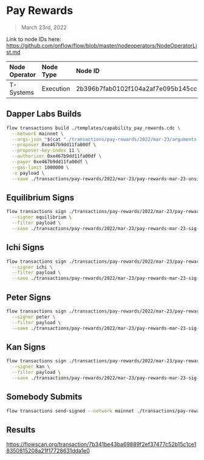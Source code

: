 # Pay Rewards
> March 23rd, 2022

Link to node IDs here: https://github.com/onflow/flow/blob/master/nodeoperators/NodeOperatorList.md

| Node Operator             | Node Type          | Node ID  |
|:--------------------------|:-------------------|:---------|
| T-Systems | Execution | 2b396b7fab0102f104a2af7e095b145cc14da28f863564802e158afc3e07e638

## Dapper Labs Builds

```sh
flow transactions build ./templates/capability_pay_rewards.cdc \
  --network mainnet \
  --args-json "$(cat "./transactions/pay-rewards/2022/mar-23/arguments.json")" \
  --proposer 0xe467b9dd11fa00df \
  --proposer-key-index 11 \
  --authorizer 0xe467b9dd11fa00df \
  --payer 0xe467b9dd11fa00df \
  --gas-limit 1000000 \
  -x payload \
  --save ./transactions/pay-rewards/2022/mar-23/pay-rewards-mar-23-unsigned.rlp
```

## Equilibrium Signs

```sh
flow transactions sign ./transactions/pay-rewards/2022/mar-23/pay-rewards-mar-23-unsigned.rlp \
  --signer equilibrium \
  --filter payload \
  --save ./transactions/pay-rewards/2022/mar-23/pay-rewards-mar-23-sig-1.rlp
```

## Ichi Signs

```sh
flow transactions sign ./transactions/pay-rewards/2022/mar-23/pay-rewards-mar-23-sig-1.rlp \
  --signer ichi \
  --filter payload \
  --save ./transactions/pay-rewards/2022/mar-23/pay-rewards-mar-23-sig-2.rlp
```

## Peter Signs

```sh
flow transactions sign ./transactions/pay-rewards/2022/mar-23/pay-rewards-mar-23-sig-2.rlp \
  --signer peter \
  --filter payload \
  --save ./transactions/pay-rewards/2022/mar-23/pay-rewards-mar-23-sig-3.rlp
```

## Kan Signs

```sh
flow transactions sign ./transactions/pay-rewards/2022/mar-23/pay-rewards-mar-23-sig-3.rlp \
  --signer kan \
  --filter payload \
  --save ./transactions/pay-rewards/2022/mar-23/pay-rewards-mar-23-sig-complete.rlp
```

## Somebody Submits

```sh
flow transactions send-signed --network mainnet ./transactions/pay-rewards/2022/mar-23/pay-rewards-mar-23-sig-complete.rlp
```

## Results

https://flowscan.org/transaction/7b341be43ba69889f2ef37477c52b15c1ce18350815208a21f17728631dda1e0
